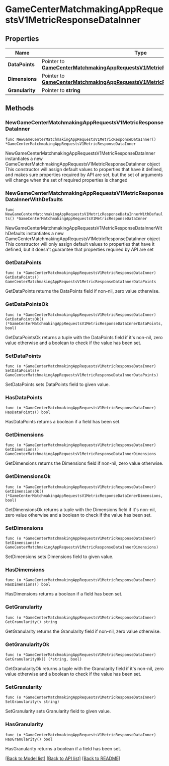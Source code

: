 # GameCenterMatchmakingAppRequestsV1MetricResponseDataInner

## Properties

Name | Type | Description | Notes
------------ | ------------- | ------------- | -------------
**DataPoints** | Pointer to [**GameCenterMatchmakingAppRequestsV1MetricResponseDataInnerDataPoints**](GameCenterMatchmakingAppRequestsV1MetricResponseDataInnerDataPoints.md) |  | [optional] 
**Dimensions** | Pointer to [**GameCenterMatchmakingAppRequestsV1MetricResponseDataInnerDimensions**](GameCenterMatchmakingAppRequestsV1MetricResponseDataInnerDimensions.md) |  | [optional] 
**Granularity** | Pointer to **string** |  | [optional] 

## Methods

### NewGameCenterMatchmakingAppRequestsV1MetricResponseDataInner

`func NewGameCenterMatchmakingAppRequestsV1MetricResponseDataInner() *GameCenterMatchmakingAppRequestsV1MetricResponseDataInner`

NewGameCenterMatchmakingAppRequestsV1MetricResponseDataInner instantiates a new GameCenterMatchmakingAppRequestsV1MetricResponseDataInner object
This constructor will assign default values to properties that have it defined,
and makes sure properties required by API are set, but the set of arguments
will change when the set of required properties is changed

### NewGameCenterMatchmakingAppRequestsV1MetricResponseDataInnerWithDefaults

`func NewGameCenterMatchmakingAppRequestsV1MetricResponseDataInnerWithDefaults() *GameCenterMatchmakingAppRequestsV1MetricResponseDataInner`

NewGameCenterMatchmakingAppRequestsV1MetricResponseDataInnerWithDefaults instantiates a new GameCenterMatchmakingAppRequestsV1MetricResponseDataInner object
This constructor will only assign default values to properties that have it defined,
but it doesn't guarantee that properties required by API are set

### GetDataPoints

`func (o *GameCenterMatchmakingAppRequestsV1MetricResponseDataInner) GetDataPoints() GameCenterMatchmakingAppRequestsV1MetricResponseDataInnerDataPoints`

GetDataPoints returns the DataPoints field if non-nil, zero value otherwise.

### GetDataPointsOk

`func (o *GameCenterMatchmakingAppRequestsV1MetricResponseDataInner) GetDataPointsOk() (*GameCenterMatchmakingAppRequestsV1MetricResponseDataInnerDataPoints, bool)`

GetDataPointsOk returns a tuple with the DataPoints field if it's non-nil, zero value otherwise
and a boolean to check if the value has been set.

### SetDataPoints

`func (o *GameCenterMatchmakingAppRequestsV1MetricResponseDataInner) SetDataPoints(v GameCenterMatchmakingAppRequestsV1MetricResponseDataInnerDataPoints)`

SetDataPoints sets DataPoints field to given value.

### HasDataPoints

`func (o *GameCenterMatchmakingAppRequestsV1MetricResponseDataInner) HasDataPoints() bool`

HasDataPoints returns a boolean if a field has been set.

### GetDimensions

`func (o *GameCenterMatchmakingAppRequestsV1MetricResponseDataInner) GetDimensions() GameCenterMatchmakingAppRequestsV1MetricResponseDataInnerDimensions`

GetDimensions returns the Dimensions field if non-nil, zero value otherwise.

### GetDimensionsOk

`func (o *GameCenterMatchmakingAppRequestsV1MetricResponseDataInner) GetDimensionsOk() (*GameCenterMatchmakingAppRequestsV1MetricResponseDataInnerDimensions, bool)`

GetDimensionsOk returns a tuple with the Dimensions field if it's non-nil, zero value otherwise
and a boolean to check if the value has been set.

### SetDimensions

`func (o *GameCenterMatchmakingAppRequestsV1MetricResponseDataInner) SetDimensions(v GameCenterMatchmakingAppRequestsV1MetricResponseDataInnerDimensions)`

SetDimensions sets Dimensions field to given value.

### HasDimensions

`func (o *GameCenterMatchmakingAppRequestsV1MetricResponseDataInner) HasDimensions() bool`

HasDimensions returns a boolean if a field has been set.

### GetGranularity

`func (o *GameCenterMatchmakingAppRequestsV1MetricResponseDataInner) GetGranularity() string`

GetGranularity returns the Granularity field if non-nil, zero value otherwise.

### GetGranularityOk

`func (o *GameCenterMatchmakingAppRequestsV1MetricResponseDataInner) GetGranularityOk() (*string, bool)`

GetGranularityOk returns a tuple with the Granularity field if it's non-nil, zero value otherwise
and a boolean to check if the value has been set.

### SetGranularity

`func (o *GameCenterMatchmakingAppRequestsV1MetricResponseDataInner) SetGranularity(v string)`

SetGranularity sets Granularity field to given value.

### HasGranularity

`func (o *GameCenterMatchmakingAppRequestsV1MetricResponseDataInner) HasGranularity() bool`

HasGranularity returns a boolean if a field has been set.


[[Back to Model list]](../README.md#documentation-for-models) [[Back to API list]](../README.md#documentation-for-api-endpoints) [[Back to README]](../README.md)


